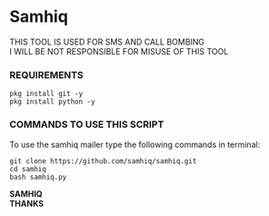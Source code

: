# Samhiq
  THIS TOOL IS USED FOR SMS AND CALL BOMBING<br>
  I WILL BE NOT RESPONSIBLE FOR MISUSE OF THIS TOOL
### REQUIREMENTS 

```shell script
pkg install git -y 
pkg install python -y 

```

### COMMANDS TO USE THIS SCRIPT 

To use the samhiq mailer type the following commands in terminal:
```shell script
git clone https://github.com/samhiq/samhiq.git
cd samhiq
bash samhiq.py
```

<strong>SAMHIQ</strong><br>
<strong>THANKS</strong>
